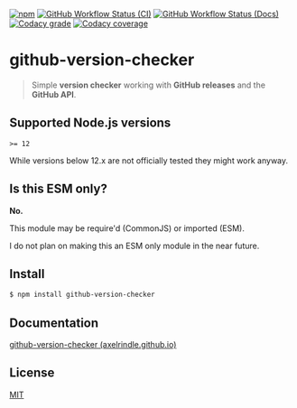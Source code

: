[![npm](https://img.shields.io/npm/v/github-version-checker?logo=npm)](https://www.npmjs.com/package/github-version-checker)
[![GitHub Workflow Status (CI)](https://img.shields.io/github/actions/workflow/status/axelrindle/github-version-checker/ci.yml?branch=main&logo=github)](https://github.com/axelrindle/github-version-checker/actions/workflows/ci.yml)
[![GitHub Workflow Status (Docs)](https://img.shields.io/github/actions/workflow/status/axelrindle/github-version-checker/docs.yml?branch=main&label=Docs&logo=github)](https://github.com/axelrindle/github-version-checker/actions/workflows/docs.yml)
[![Codacy grade](https://img.shields.io/codacy/grade/f82826738d2b43b1b8ba40dd780d1784?logo=codacy)](https://www.codacy.com/gh/axelrindle/github-version-checker/dashboard?utm_source=github.com&amp;utm_medium=referral&amp;utm_content=axelrindle/github-version-checker&amp;utm_campaign=Badge_Grade)
[![Codacy coverage](https://img.shields.io/codacy/coverage/f82826738d2b43b1b8ba40dd780d1784?logo=codacy)](https://www.codacy.com/gh/axelrindle/github-version-checker/dashboard?utm_source=github.com&utm_medium=referral&utm_content=axelrindle/github-version-checker&utm_campaign=Badge_Coverage)

# github-version-checker

> Simple **version checker** working with **GitHub releases** and the **GitHub API**.

## Supported Node.js versions

`>= 12`

While versions below 12.x are not officially tested they might work anyway.

## Is this ESM only?

**No.**

This module may be require'd (CommonJS) or imported (ESM).

I do not plan on making this an ESM only module in the near future.

## Install

```bash
$ npm install github-version-checker
```

## Documentation

[github-version-checker (axelrindle.github.io)](https://axelrindle.github.io/github-version-checker/)

## License

[MIT](LICENSE)
